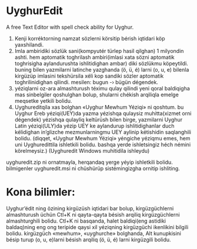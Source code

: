 # UyghurEdit
A free Text Editor with spell check ability for Uyghur.

1. Kenji korréktorning namzat sözlerni körsitip bérish iqtidari köp yaxshilandi.
2. Imla ambiridiki sözlük sani(kompyutér türlep hasil qilghan) 1 milyondin ashti. hem aptomatik toghrilash ambiri(imlasi xata sözni aptomatik toghrisigha aylandurushta ishlitidighan ambar) diki sözlükmu köpeytildi. buning bilen yazmilarni latinche yazghanda (ö, ü, é) larni (o, u, e) bilenla kirgüzüp imlasini tekshürsila xéli kop sandiki sözler aptomatik toghrilinidighan qilindi. mesilen: bugun -› bügün dégendek.
3. yéziqlarni oz-ara almashturush téximu qulay qilindi yeni qoral baldiqigha mas sinbelgiler qoshulghan bolup, shularni chékish arqiliqla emelge meqsetke yetkili bolidu.
4. Uyghureditqila xas bolghan «Uyghur Mewhum Yéziqi» ni qoshtum. bu Uyghur Ereb yéziqi(UEY)da yazma yézishqa qulaysiz muhitta(xizmet orni dégendek) yézishqa qulayliq keltürüsh bilen birge, yazmilarni Uyghur Latin yéziqi(ULY)da yézip UEY ke aylandurup ishlitidighanlar duch kélidighan in’glizche mezmunlarningmu UEY aylinip kétishidin saqlanghili bolidu. (diqqet, «Uyghur Mewhum Yéziqi» yéngiche yéziqmu emes, hem uni Uyghuredittila ishletkili bolidu. bashqa yerde ishletsingiz héch némini körelmeysiz.)
(Uyghuredit Windows muhitidila ishleydu)

uyghuredit.zip ni ornatmayla, herqandaq yerge yéyip ishletkili bolidu. bilmigenler uyghuredit.msi ni chüshürüp sistémingizgha ornitip ishliting.

# Kona bilimler: 
Uyghur’édit ning özining kirgüzüsh iqtidari bar bolup, kirgüzgüchlerni almashturush üchün Ctl+K ni qayta-qayta bésish arqiliq kirgüzgüchlerni almashturghili bolidu. Ctl+K ni basqanda, halet baldiqi(eng astidiki baldaq)ning eng ong teripide qaysi xil yéziqning kirgüzgüchi ikenlikini bilgili bolidu.
kirgüzgüch «mewhum», «uyghurche» bolghanda, Alt kunupkisini bésip turup (o, u, e)larni bésish arqiliq (ö, ü, é) larni kirgüzgili bolidu.

